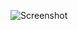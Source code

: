 ![Screenshot](https://raw.githubusercontent.com/Cryakl/Ultimate-RAT-Collection/refs/heads/main/Theef/Theef%20v2.00/Screenshot.png)
